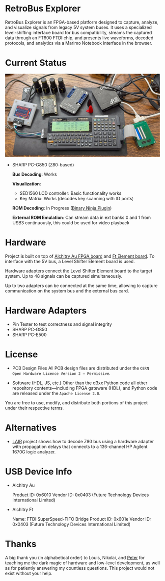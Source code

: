 # RetroBus Explorer

RetroBus Explorer is an FPGA-based platform designed to capture, analyze, and
visualize signals from legacy 5V system buses. It uses a specialized
level-shifting interface board for bus compatibility, streams the captured data
through an FT600 FTDI chip, and presents live waveforms, decoded protocols, and
analytics via a Marimo Notebook interface in the browser.

# Current Status

![SHARP PC-G850 with both its UART and System Bus connected to a computer](_images/pc-g850.jpg)

* SHARP PC-G850 (Z80-based)

    **Bus Decoding**: Works

    **Visualization**:

     * SED1560 LCD controller: Basic functionality works
     * Key Matrix: Works (decodes key scanning with IO ports)

    **ROM Decoding**: In Progress ([Binary Ninja
    Plugin](https://github.com/mblsha/Z80/blob/master/SharpPCG850View.py))

    **External ROM Emulation**: Can stream data in ext banks 0 and 1 from USB3
    continuously, this could be used for video playback

# Hardware

Project is built on top of [Alchitry Au FPGA board](https://www.sparkfun.com/alchitry-au-fpga-development-board-xilinx-artix-7.html) and [Ft Element board](https://www.sparkfun.com/alchitry-ft-element-board.html).
To interface with the 5V bus, a Level Shifter Element board is used.

Hardware adapters connect the Level Shifter Element board to the target system.
Up to 48 signals can be captured simultaneously.

Up to two adapters can be connected at the same time, allowing to capture
communication on the system bus and the external bus card.

# Hardware Adapters

* Pin Tester to test correctness and signal integrity
* SHARP PC-G850
* SHARP PC-E500

# License

* PCB Design Files
All PCB design files are distributed under the
`CERN Open Hardware Licence Version 2 – Permissive`.

* Software (HDL, JS, etc.)
Other than the d3xx Python code all other repository contents—including FPGA
gateware (HDL), and Python code are released under the `Apache License 2.0`.

You are free to use, modify, and distribute both portions of this project under
their respective terms.

# Alternatives

* [LAIR](https://github.com/MustBeArt/LAIR) project shows how to decode Z80
    bus using a hardware adapter with propagation delays that connects to a
    136-channel HP Agilent 1670G logic analyzer.

# USB Device Info

* Alchitry Au

  Product ID: 0x6010
  Vendor ID:  0x0403  (Future Technology Devices International Limited)

* Alchitry Ft

  Name: FTDI SuperSpeed-FIFO Bridge
  Product ID: 0x601e
  Vendor ID:  0x0403  (Future Technology Devices International Limited)

# Thanks

A big thank you (in alphabetical order) to Louis, Nikolai, and
[Peter](https://taricorp.net) for teaching me the dark magic of hardware and
low-level development, as well as for patiently answering my countless
questions. This project would not exist without your help.
